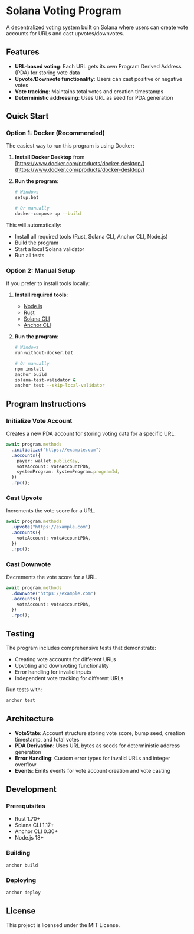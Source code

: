 # Solana Voting Program

A decentralized voting system built on Solana where users can create vote accounts for URLs and cast upvotes/downvotes.

## Features

- **URL-based voting**: Each URL gets its own Program Derived Address (PDA) for storing vote data
- **Upvote/Downvote functionality**: Users can cast positive or negative votes
- **Vote tracking**: Maintains total votes and creation timestamps
- **Deterministic addressing**: Uses URL as seed for PDA generation

## Quick Start

### Option 1: Docker (Recommended)

The easiest way to run this program is using Docker:

1. **Install Docker Desktop** from [https://www.docker.com/products/docker-desktop/](https://www.docker.com/products/docker-desktop/)

2. **Run the program**:
   ```bash
   # Windows
   setup.bat
   
   # Or manually
   docker-compose up --build
   ```

This will automatically:
- Install all required tools (Rust, Solana CLI, Anchor CLI, Node.js)
- Build the program
- Start a local Solana validator
- Run all tests

### Option 2: Manual Setup

If you prefer to install tools locally:

1. **Install required tools**:
   - [Node.js](https://nodejs.org/)
   - [Rust](https://rustup.rs/)
   - [Solana CLI](https://docs.solana.com/cli/install-solana-cli-tools)
   - [Anchor CLI](https://book.anchor-lang.com/getting_started/installation.html)

2. **Run the program**:
   ```bash
   # Windows
   run-without-docker.bat
   
   # Or manually
   npm install
   anchor build
   solana-test-validator &
   anchor test --skip-local-validator
   ```

## Program Instructions

### Initialize Vote Account
Creates a new PDA account for storing voting data for a specific URL.

```typescript
await program.methods
  .initialize("https://example.com")
  .accounts({
    payer: wallet.publicKey,
    voteAccount: voteAccountPDA,
    systemProgram: SystemProgram.programId,
  })
  .rpc();
```

### Cast Upvote
Increments the vote score for a URL.

```typescript
await program.methods
  .upvote("https://example.com")
  .accounts({
    voteAccount: voteAccountPDA,
  })
  .rpc();
```

### Cast Downvote
Decrements the vote score for a URL.

```typescript
await program.methods
  .downvote("https://example.com")
  .accounts({
    voteAccount: voteAccountPDA,
  })
  .rpc();
```

## Testing

The program includes comprehensive tests that demonstrate:
- Creating vote accounts for different URLs
- Upvoting and downvoting functionality
- Error handling for invalid inputs
- Independent vote tracking for different URLs

Run tests with:
```bash
anchor test
```

## Architecture

- **VoteState**: Account structure storing vote score, bump seed, creation timestamp, and total votes
- **PDA Derivation**: Uses URL bytes as seeds for deterministic address generation
- **Error Handling**: Custom error types for invalid URLs and integer overflow
- **Events**: Emits events for vote account creation and vote casting

## Development

### Prerequisites
- Rust 1.70+
- Solana CLI 1.17+
- Anchor CLI 0.30+
- Node.js 18+

### Building
```bash
anchor build
```

### Deploying
```bash
anchor deploy
```

## License

This project is licensed under the MIT License. 
